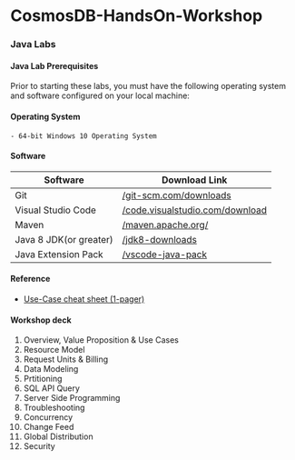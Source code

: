 # CosmosDB-HandsOn-Workshop

### Java Labs

#### Java Lab Prerequisites
Prior to starting these labs, you must have the following operating system and software configured on your local machine:

#### Operating System
    - 64-bit Windows 10 Operating System

#### Software
|Software|Download Link|
|---|---|
|Git|[/git-scm.com/downloads](https://git-scm.com/downloads)|
|Visual Studio Code|[/code.visualstudio.com/download](https://go.microsoft.com/fwlink/?Linkid=852157)|
|Maven|[/maven.apache.org/](https://maven.apache.org/)|
|Java 8 JDK(or greater)|[/jdk8-downloads](https://www.oracle.com/technetwork/java/javase/downloads/jdk8-downloads-2133151.html)|
|Java Extension Pack|[/vscode-java-pack](https://marketplace.visualstudio.com/items?itemName=vscjava.vscode-java-pack)|

#### Reference
- [Use-Case cheat sheet (1-pager)](https://azurecosmosdb.github.io/labs/decks/1Pager-Use-Cases.pptx) 

#### Workshop deck
1. Overview, Value Proposition & Use Cases
2. Resource Model
3. Request Units & Billing
4. Data Modeling
5. Prtitioning
6. SQL API Query
7. Server Side Programming
8. Troubleshooting
9. Concurrency
10. Change Feed
11. Global Distribution
12. Security

